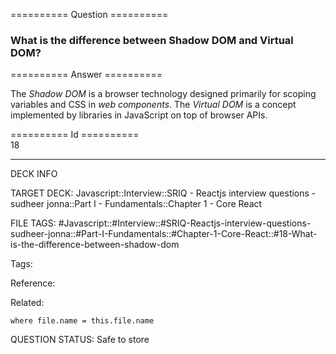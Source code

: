 ========== Question ==========  

### What is the difference between Shadow DOM and Virtual DOM?  

========== Answer ==========  

The _Shadow DOM_ is a browser technology designed primarily for scoping variables and CSS in _web components_. The _Virtual DOM_ is a concept implemented by libraries in JavaScript on top of browser APIs.

========== Id ==========  
18

---

DECK INFO

TARGET DECK: Javascript::Interview::SRIQ - Reactjs interview questions - sudheer jonna::Part I - Fundamentals::Chapter 1 - Core React

FILE TAGS: #Javascript::#Interview::#SRIQ-Reactjs-interview-questions-sudheer-jonna::#Part-I-Fundamentals::#Chapter-1-Core-React::#18-What-is-the-difference-between-shadow-dom

Tags:

Reference:

Related:

```dataview
where file.name = this.file.name
```

QUESTION STATUS: Safe to store
